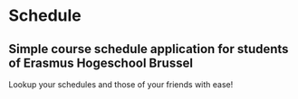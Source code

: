 # Schedule
## Simple course schedule application for students of Erasmus Hogeschool Brussel

Lookup your schedules and those of your friends with ease!
